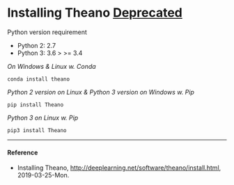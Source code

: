 # Installing Theano [Deprecated](https://groups.google.com/forum/#!msg/theano-users/7Poq8BZutbY/rNCIfvAEAwAJ)
Python version requirement
- Python 2: 2.7
- Python 3: 3.6 >  >= 3.4

*On Windows & Linux w. Conda*
```
conda install theano
```

*Python 2 version on Linux & Python 3 version on Windows w. Pip*
```
pip install Theano
```

*Python 3 on Linux w. Pip*
```
pip3 install Theano
```

----------

#### Reference
- Installing Theano, http://deeplearning.net/software/theano/install.html, 2019-03-25-Mon.
